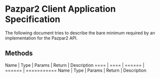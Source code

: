 Pazpar2 Client Application Specification
=================

The following document tries to describe the bare minimum required by an implementation for the Pazpar2 API.

## Methods
Name | Type | Params | Return | Description
==== | ==== | ====== | ====== | ===========
Name | Type | Params | Return | Description
